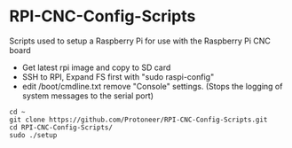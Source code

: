 # RPI-CNC-Config-Scripts
Scripts used to setup a Raspberry Pi for use with the Raspberry Pi CNC board

* Get latest rpi image and copy to SD card
* SSH to  RPI, Expand FS first with "sudo raspi-config"
* edit /boot/cmdline.txt remove "Console" settings. (Stops the logging of system messages to the serial port)

```
cd ~
git clone https://github.com/Protoneer/RPI-CNC-Config-Scripts.git
cd RPI-CNC-Config-Scripts/
sudo ./setup
```
